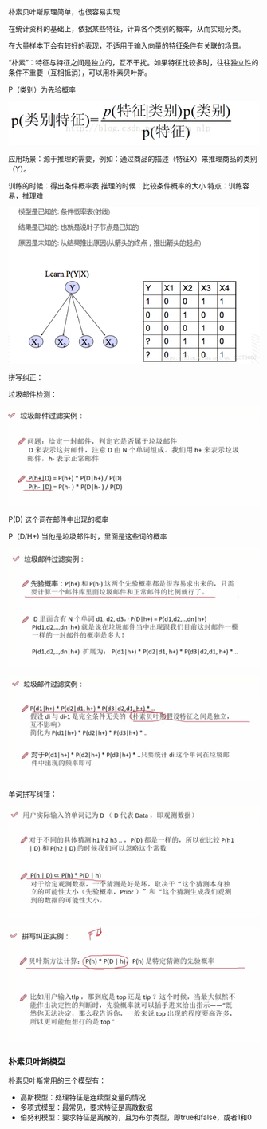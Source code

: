 朴素贝叶斯原理简单，也很容易实现

在统计资料的基础上，依据某些特征，计算各个类别的概率，从而实现分类。

在大量样本下会有较好的表现，不适用于输入向量的特征条件有关联的场景。

“朴素”：特征与特征之间是独立的，互不干扰。如果特征比较多时，往往独立性的条件不重要（互相抵消），可以用朴素贝叶斯。

P（类别）为先验概率

![](resources/D31F9326B8DCE9AD83ADCA9E0749381C.png)

应用场景：源于推理的需要，例如：通过商品的描述（特征X）来推理商品的类别（Y）。

训练的时候：得出条件概率表 
推理的时候：比较条件概率的大小 
特点：训练容易，推理难

![这里写图片描述](resources/53CF0DBD612AF787F4D466C973AD4833.png)

拼写纠正：



垃圾邮件检测：

![](resources/CCAAE70C98ABD004B5A9926EBE290CBC.jpg)

P(D) 这个词在邮件中出现的概率

P（D/H+) 当他是垃圾邮件时，里面是这些词的概率

![](resources/125A448864BF54391ED7250B363A02F4.jpg)

![](resources/7255DFEA430806A1C5F5D84E4330AC62.jpg)

单词拼写纠错：

![](resources/1DFA5C6112CFFB12E6D397EB020C1D0A.jpg)

![](resources/139A9CC8301F0527AABABD9B47749BF1.jpg)

### 朴素贝叶斯模型

朴素贝叶斯常用的三个模型有：

* 高斯模型：处理特征是连续型变量的情况
* 多项式模型：最常见，要求特征是离散数据
* 伯努利模型：要求特征是离散的，且为布尔类型，即true和false，或者1和0

